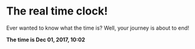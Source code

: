 # The real time clock!

Ever wanted to know what the time is? Well, your journey is about to end!

**The time is Dec 01, 2017, 10:02**